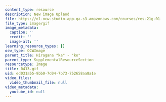 ```yaml
---
content_type: resource
description: New image Uplaod
file: https://ol-ocw-studio-app-qa.s3.amazonaws.com/courses/res-21g-01-kana-spring-2010/ed031a559bb07d047b73752658aa8a1e_0413.gif
file_type: image/gif
image_metadata:
  caption: ''
  credit: ''
  image-alt: ''
learning_resource_types: []
ocw_type: OCWImage
parent_title: Hiragana "ka" - "ko"
parent_type: SupplementalResourceSection
resourcetype: Image
title: 0413.gif
uid: ed031a55-9bb0-7d04-7b73-752658aa8a1e
video_files:
  video_thumbnail_file: null
video_metadata:
  youtube_id: null
---
```

